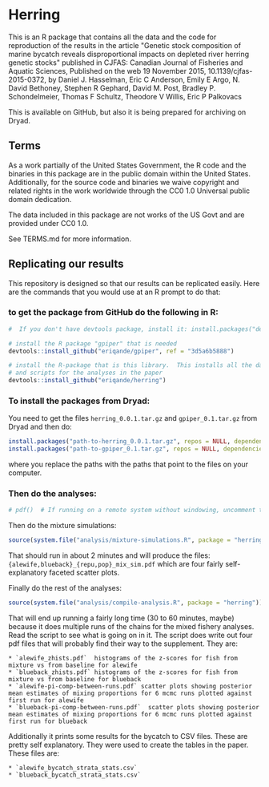 # Herring

This is an R package that contains all the data and the code
for reproduction of the results in the article "Genetic stock composition of marine bycatch reveals disproportional impacts on depleted river herring genetic stocks" published in CJFAS:
Canadian Journal of Fisheries and Aquatic Sciences, Published on the web 19 November 2015, 10.1139/cjfas-2015-0372, by Daniel J. Hasselman, Eric C Anderson, Emily E Argo, N. David Bethoney, Stephen R Gephard, David M. Post, Bradley P. Schondelmeier, Thomas F Schultz, Theodore V Willis, Eric P Palkovacs

This is available on GitHub, but also it is being prepared for archiving on Dryad.



## Terms 

As a work partially of the United States Government, the R code and the binaries in this
package are in the
public domain within the United States. Additionally, for the source code and binaries we waive
copyright and related rights in the work worldwide through the CC0 1.0
Universal public domain dedication.

The data included in this package are not works of the US Govt and are provided under
CC0 1.0.

See TERMS.md for more information.


## Replicating our results
This repository is designed so that our results can be replicated easily.  Here are the commands that you would use at an R prompt to do that:

###  to get the package from GitHub do the following in R:
```r
#  If you don't have devtools package, install it: install.packages("devtools")

# install the R package "gpiper" that is needed
devtools::install_github("eriqande/gpiper", ref = "3d5a6b5888")

# install the R-package that is this library.  This installs all the data
# and scripts for the analyses in the paper
devtools::install_github("eriqande/herring") 
```

### To install the packages from Dryad:
You need to get the files `herring_0.0.1.tar.gz` and `gpiper_0.1.tar.gz` from 
Dryad and then do:
```r
install.packages("path-to-herring_0.0.1.tar.gz", repos = NULL, dependencies = TRUE, type = "source")
install.packages("path-to-gpiper_0.1.tar.gz", repos = NULL, dependencies = TRUE, type = "source")
```
where you replace the paths with the paths that point to the files on your computer.

### Then do the analyses:

```r
# pdf()  # If running on a remote system without windowing, uncomment this line so the plots don't fail (Note, it won't make all of them pdf!)
```
Then do the mixture simulations:

```r
source(system.file("analysis/mixture-simulations.R", package = "herring"))
```

That should run in about 2 minutes and will produce the files: `{alewife,blueback}_{repu,pop}_mix_sim.pdf` 
 which are four fairly self-explanatory faceted scatter plots.

Finally do the rest of the analyses:

```r
source(system.file("analysis/compile-analysis.R", package = "herring"))
```

That will end up running a fairly long time (30 to 60 minutes, maybe)
because it does multiple runs of the chains 
for the mixed fishery analyses.  Read the script to see what is going on in it.
The script does write out four pdf files that will probably find their way to
the supplement.  They are:

    * `alewife_zhists.pdf`  histograms of the z-scores for fish from mixture vs from baseline for alewife 
    * `blueback_zhists.pdf` histograms of the z-scores for fish from mixture vs from baseline for blueback 
    * `alewife-pi-comp-between-runs.pdf` scatter plots showing posterior mean estimates of mixing proportions for 6 mcmc runs plotted against first run for alewife
    * `blueback-pi-comp-between-runs.pdf`  scatter plots showing posterior mean estimates of mixing proportions for 6 mcmc runs plotted against first run for blueback
    
    
Additionally it prints some results for the bycatch to CSV files.  These are pretty self
explanatory.  They were used to create the tables in the paper.
These files are:

    * `alewife_bycatch_strata_stats.csv`
    * `blueback_bycatch_strata_stats.csv`


